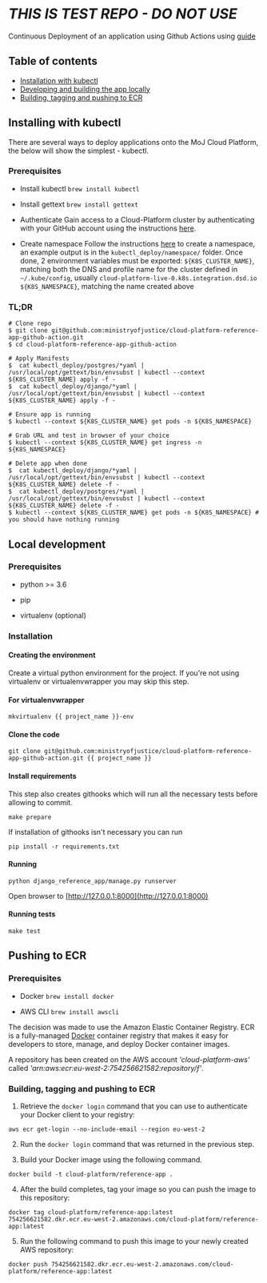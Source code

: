 # ***THIS IS TEST REPO - DO NOT USE***

Continuous Deployment of an application using Github Actions using [guide](https://user-guide.cloud-platform.service.justice.gov.uk/documentation/deploying-an-app/github-actions-continuous-deployment.html#continuous-deployment-of-an-application-using-github-actions)

## Table of contents
   * [Installation with kubectl](#installing-with-kubectl)
   * [Developing and building the app locally](#local-development)
   * [Building, tagging and pushing to ECR](#pushing-to-ecr)

## Installing with kubectl
There are several ways to deploy applications onto the MoJ Cloud Platform, the below will show the simplest - kubectl.

### Prerequisites
* Install kubectl
```brew install kubectl```
* Install gettext
```brew install gettext```

* Authenticate
Gain access to a Cloud-Platform cluster by authenticating with your GitHub account using the instructions [here](https://user-guide.cloud-platform.service.justice.gov.uk/tasks.html#kubernetes-configuration).

* Create namespace
Follow the instructions [here](https://user-guide.cloud-platform.service.justice.gov.uk/tasks.html#creating-a-cloud-platform-environment) to create a namespace, an example output is in the `kubectl_deploy/namespace/` folder.
Once done, 2 environment variables must be exported:
`${K8S_CLUSTER_NAME}`, matching both the DNS and profile name for the cluster defined in `~/.kube/config`, usually `cloud-platform-live-0.k8s.integration.dsd.io`
`${K8S_NAMESPACE}`, matching the name created above

### TL;DR
```
# Clone repo
$ git clone git@github.com:ministryofjustice/cloud-platform-reference-app-github-action.git
$ cd cloud-platform-reference-app-github-action

# Apply Manifests
$  cat kubectl_deploy/postgres/*yaml | /usr/local/opt/gettext/bin/envsubst | kubectl --context ${K8S_CLUSTER_NAME} apply -f -
$  cat kubectl_deploy/django/*yaml | /usr/local/opt/gettext/bin/envsubst | kubectl --context ${K8S_CLUSTER_NAME} apply -f -

# Ensure app is running
$ kubectl --context ${K8S_CLUSTER_NAME} get pods -n ${K8S_NAMESPACE}

# Grab URL and test in browser of your choice
$ kubectl --context ${K8S_CLUSTER_NAME} get ingress -n ${K8S_NAMESPACE}

# Delete app when done
$  cat kubectl_deploy/django/*yaml | /usr/local/opt/gettext/bin/envsubst | kubectl --context ${K8S_CLUSTER_NAME} delete -f -
$  cat kubectl_deploy/postgres/*yaml | /usr/local/opt/gettext/bin/envsubst | kubectl --context ${K8S_CLUSTER_NAME} delete -f -
$ kubectl --context ${K8S_CLUSTER_NAME} get pods -n ${K8S_NAMESPACE} # you should have nothing running
```
## Local development
### Prerequisites
* python >= 3.6

* pip

* virtualenv (optional)

### Installation

#### Creating the environment

Create a virtual python environment for the project. If you're not using virtualenv or virtualenvwrapper you may skip this step.

#### For virtualenvwrapper
```mkvirtualenv {{ project_name }}-env```

#### Clone the code
```git clone git@github.com:ministryofjustice/cloud-platform-reference-app-github-action.git {{ project_name }}```

#### Install requirements

This step also creates githooks which will run all the necessary tests before allowing to commit.

```make prepare```

If installation of githooks isn't necessary you can run

```pip install -r requirements.txt```

#### Running

```python django_reference_app/manage.py runserver```

Open browser to [http://127.0.0.1:8000](http://127.0.0.1:8000)
#### Running tests

```make test```

## Pushing to ECR
### Prerequisites
* Docker
```brew install docker```

* AWS CLI
```brew install awscli```

The decision was made to use the Amazon Elastic Container Registry. ECR is a fully-managed [Docker](https://aws.amazon.com/docker/) container registry that makes it easy for developers to store, manage, and deploy Docker container images.

A repository has been created on the AWS account *'cloud-platform-aws'* called *'arn:aws:ecr:eu-west-2:754256621582:repository/ƒ'*.

### Building, tagging and pushing to ECR
1) Retrieve the `docker login` command that you can use to authenticate your Docker client to your registry:

```aws ecr get-login --no-include-email --region eu-west-2```

2) Run the `docker login` command that was returned in the previous step.

3) Build your Docker image using the following command.

```docker build -t cloud-platform/reference-app .```

4) After the build completes, tag your image so you can push the image to this repository:

```docker tag cloud-platform/reference-app:latest 754256621582.dkr.ecr.eu-west-2.amazonaws.com/cloud-platform/reference-app:latest```

5) Run the following command to push this image to your newly created AWS repository:

```docker push 754256621582.dkr.ecr.eu-west-2.amazonaws.com/cloud-platform/reference-app:latest```
